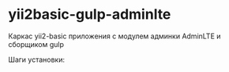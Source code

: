 # yii2basic-gulp-adminlte
Каркас yii2-basic приложения с модулем админки AdminLTE и сборщиком gulp

Шаги установки:

